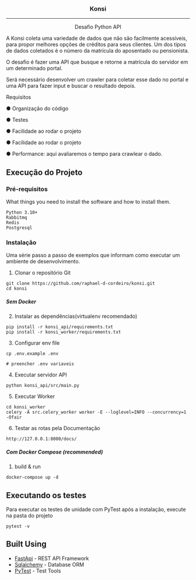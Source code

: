 <h3 align="center">Konsi</h3>

---

<p align="center"> Desafio Python API
</p>
<p>
A Konsi coleta uma variedade de dados que não são facilmente acessíveis, para propor melhores opções de créditos para seus clientes. Um dos tipos de dados coletados é o número da matrícula do aposentado ou pensionista.

O desafio é fazer uma API que busque e retorne a matrícula do servidor em um determinado portal.

Será necessário desenvolver um crawler para coletar esse dado no portal e uma API para fazer input e buscar o resultado depois.

Requisitos

● Organização do código

● Testes

● Facilidade ao rodar o projeto

● Facilidade ao rodar o projeto

● Performance: aqui avaliaremos o tempo para crawlear o dado.

</p>


##  Execução do Projeto

### Pré-requisitos

What things you need to install the software and how to install them.

```
Python 3.10+
Rabbitmq 
Redis
Postgresql
```

### Instalação

Uma série passo a passo de exemplos que informam como executar um ambiente de desenvolvimento.


1. Clonar o repositório Git

```
git clone https://github.com/raphael-d-cordeiro/konsi.git
cd konsi
```
##### Sem Docker

2. Instalar as dependências(virtualenv recomendado)

```
pip install -r konsi_api/requirements.txt
pip install -r konsi_worker/requirements.txt
```
3. Configurar env file

```
cp .env.example .env

# preencher .env variaveis
```

4. Executar servidor API

```
python konsi_api/src/main.py
```

5. Executar Worker

```
cd konsi_worker
celery -A src.celery_worker worker -E --loglevel=INFO --concurrency=1 -Ofair
```

6. Testar as rotas pela Documentação

```
http://127.0.0.1:8000/docs/

```

##### Com Docker Compose (recommended)

1. build & run

```
docker-compose up -d
```

## Executando os testes

Para executar os testes de unidade com PyTest após a instalação, execute na pasta do projeto

```
pytest -v
```

## Built Using 

- [FastApi](https://fastapi.tiangolo.com/) - REST API Framework
- [Sqlalchemy](https://www.sqlalchemy.org/) - Database ORM
- [PyTest](https://pytest.org/) - Test Tools